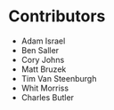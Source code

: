 # Contributors

 - Adam Israel
 - Ben Saller
 - Cory Johns
 - Matt Bruzek
 - Tim Van Steenburgh
 - Whit Morriss
 - Charles Butler
